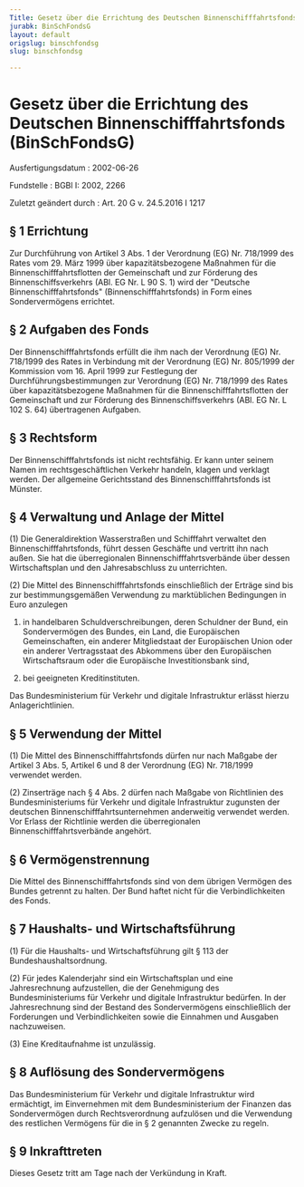 ```yaml
---
Title: Gesetz über die Errichtung des Deutschen Binnenschifffahrtsfonds
jurabk: BinSchFondsG
layout: default
origslug: binschfondsg
slug: binschfondsg

---
```


# Gesetz über die Errichtung des Deutschen Binnenschifffahrtsfonds (BinSchFondsG)

Ausfertigungsdatum
:   2002-06-26

Fundstelle
:   BGBl I: 2002, 2266

Zuletzt geändert durch
:   Art. 20 G v. 24.5.2016 I 1217


## § 1 Errichtung

Zur Durchführung von Artikel 3 Abs. 1 der Verordnung (EG) Nr. 718/1999 des Rates vom 29. März 1999 über kapazitätsbezogene Maßnahmen für die Binnenschifffahrtsflotten der Gemeinschaft und zur Förderung des Binnenschiffsverkehrs (ABl. EG Nr. L 90 S. 1) wird der "Deutsche Binnenschifffahrtsfonds" (Binnenschifffahrtsfonds) in Form eines Sondervermögens errichtet.


## § 2 Aufgaben des Fonds

Der Binnenschifffahrtsfonds erfüllt die ihm nach der Verordnung (EG) Nr. 718/1999 des Rates in Verbindung mit der Verordnung (EG) Nr. 805/1999 der Kommission vom 16. April 1999 zur Festlegung der Durchführungsbestimmungen zur Verordnung (EG) Nr. 718/1999 des Rates über kapazitätsbezogene Maßnahmen für die Binnenschifffahrtsflotten der Gemeinschaft und zur Förderung des Binnenschiffsverkehrs (ABl. EG Nr. L 102 S. 64) übertragenen Aufgaben.


## § 3 Rechtsform

Der Binnenschifffahrtsfonds ist nicht rechtsfähig. Er kann unter seinem Namen im rechtsgeschäftlichen Verkehr handeln, klagen und verklagt werden. Der allgemeine Gerichtsstand des Binnenschifffahrtsfonds ist Münster.


## § 4 Verwaltung und Anlage der Mittel

(1) Die Generaldirektion Wasserstraßen und Schifffahrt verwaltet den Binnenschifffahrtsfonds, führt dessen Geschäfte und vertritt ihn nach außen. Sie hat die überregionalen Binnenschifffahrtsverbände über dessen Wirtschaftsplan und den Jahresabschluss zu unterrichten.

(2) Die Mittel des Binnenschifffahrtsfonds einschließlich der Erträge sind bis zur bestimmungsgemäßen Verwendung zu marktüblichen Bedingungen in Euro anzulegen

1.  in handelbaren Schuldverschreibungen, deren Schuldner der Bund, ein Sondervermögen des Bundes, ein Land, die Europäischen Gemeinschaften, ein anderer Mitgliedstaat der Europäischen Union oder ein anderer Vertragsstaat des Abkommens über den Europäischen Wirtschaftsraum oder die Europäische Investitionsbank sind,


2.  bei geeigneten Kreditinstituten.



Das Bundesministerium für Verkehr und digitale Infrastruktur erlässt hierzu Anlagerichtlinien.


## § 5 Verwendung der Mittel

(1) Die Mittel des Binnenschifffahrtsfonds dürfen nur nach Maßgabe der Artikel 3 Abs. 5, Artikel 6 und 8 der Verordnung (EG) Nr. 718/1999 verwendet werden.

(2) Zinserträge nach § 4 Abs. 2 dürfen nach Maßgabe von Richtlinien des Bundesministeriums für Verkehr und digitale Infrastruktur zugunsten der deutschen Binnenschifffahrtsunternehmen anderweitig verwendet werden. Vor Erlass der Richtlinie werden die überregionalen Binnenschifffahrtsverbände angehört.


## § 6 Vermögenstrennung

Die Mittel des Binnenschifffahrtsfonds sind von dem übrigen Vermögen des Bundes getrennt zu halten. Der Bund haftet nicht für die Verbindlichkeiten des Fonds.


## § 7 Haushalts- und Wirtschaftsführung

(1) Für die Haushalts- und Wirtschaftsführung gilt § 113 der Bundeshaushaltsordnung.

(2) Für jedes Kalenderjahr sind ein Wirtschaftsplan und eine Jahresrechnung aufzustellen, die der Genehmigung des Bundesministeriums für Verkehr und digitale Infrastruktur bedürfen. In der Jahresrechnung sind der Bestand des Sondervermögens einschließlich der Forderungen und Verbindlichkeiten sowie die Einnahmen und Ausgaben nachzuweisen.

(3) Eine Kreditaufnahme ist unzulässig.


## § 8 Auflösung des Sondervermögens

Das Bundesministerium für Verkehr und digitale Infrastruktur wird ermächtigt, im Einvernehmen mit dem Bundesministerium der Finanzen das Sondervermögen durch Rechtsverordnung aufzulösen und die Verwendung des restlichen Vermögens für die in § 2 genannten Zwecke zu regeln.


## § 9 Inkrafttreten

Dieses Gesetz tritt am Tage nach der Verkündung in Kraft.


